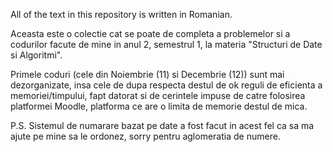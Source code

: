 All of the text in this repository is written in Romanian.

Aceasta este o colectie cat se poate de completa a problemelor si a codurilor facute de mine in anul 2, semestrul 1, la materia "Structuri de Date si Algoritmi".

Primele coduri (cele din Noiembrie (11) si Decembrie (12)) sunt mai dezorganizate, insa cele de dupa respecta destul de ok reguli de eficienta a memoriei/timpului, 
fapt datorat si de cerintele impuse de catre folosirea platformei Moodle, platforma ce are o limita de memorie destul de mica.

P.S. Sistemul de numarare bazat pe date a fost facut in acest fel ca sa ma ajute pe mine sa le ordonez, sorry pentru aglomeratia de numere.
